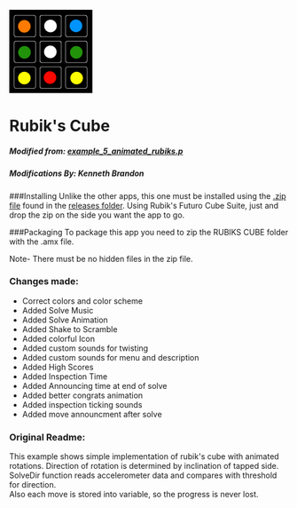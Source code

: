 ![Rubik's Cube](../../images/Rubiks-150x150.png)
# Rubik's Cube
##### Modified from: [example_5_animated_rubiks.p](http://www.futurocube.com/sdk/)
##### Modifications By: Kenneth Brandon  

###Installing
Unlike the other apps, this one must be installed using the [.zip file](releases/Rubiks_Cube_1_3.zip) found in the [releases folder](releases).  Using Rubik's Futuro Cube Suite, just and drop the zip on the side you want the app to go.

###Packaging
To package this app you need to zip the RUBIKS CUBE folder with the .amx file.

Note- There must be no hidden files in the zip file.

### Changes made:
* Correct colors and color scheme
* Added Solve Music
* Added Solve Animation
* Added Shake to Scramble
* Added colorful Icon
* Added custom sounds for twisting
* Added custom sounds for menu and description
* Added High Scores
* Added Inspection Time
* Added Announcing time at end of solve
* Added better congrats animation
* Added inspection ticking sounds
* Added move announcment after solve

### Original Readme:
This example shows simple implementation of rubik's cube with animated rotations.
Direction of rotation is determined by inclination of tapped side. SolveDir function
reads accelerometer data and compares with threshold for direction.  
Also each move is stored into variable, so the progress is never lost.   
